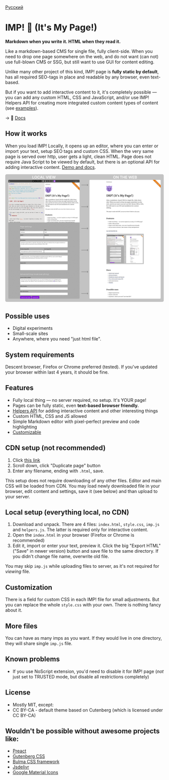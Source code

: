 [Русский](README.ru.md)

# IMP! :imp: (It's My Page!)

<strong>Markdown when you write it. HTML when they read it.</strong>

Like a markdown-based CMS for single file, fully client-side. When you need to drop one page somewhere on the web, and do not want (can not) use full-blown CMS or SSG, but still want to use GUI for content editing.

Unlike many other project of this kind, IMP! page is **fully static by default**, 
has all required SEO-tags in place and readable by any browser, even text-based.  

But if you want to add interactive content to it, it's completely possible —
you can add any custom HTML, CSS and JavaScript, and/or use IMP! Helpers API for
creating more integrated custom content types of content (see [examples](https://girobusan.github.io/imp-helpers/)).

→ :book: [Docs](https://girobusan.github.io/imp/)

## How it works

When you load IMP! Locally, it opens up an editor, where you can enter or import your text, setup SEO tags and custom CSS. When the very same page is served over http, user gets a light, clean HTML. Page does not require Java Script to be viewed by default, but there is an optional API for adding interactive content.  [Demo and docs](https://girobusan.github.io/imp/). 

![](docs/imp_screen.png)

## Possible uses

- Digital experiments 
- Small-scale sites
- Anywhere, where you need "just html file". 

## System requirements

Descent browser, Firefox or Chrome preferred (tested). If you've updated your browser within last 4 years, it should be fine.

## Features

- Fully local thing &mdash; no server required, no setup. It's YOUR page!
- Pages can be fully static, even **text-based browser friendly.**
- [Helpers API](https://girobusan.github.io/imp/helpers.html) for adding interactive content and other interesting things
- Custom HTML, CSS and JS allowed 
- Simple Markdown editor with pixel-perfect preview and code highlighting
- [Customizable](https://girobusan.github.io/imp/themes/)

## CDN setup (not recommended)

1. Click [ this link ]( https://girobusan.github.io/imp/impcdn.html?mode=edit )
2. Scroll down, click "Duplicate page" button
3. Enter any filename, ending with `.html`, save.

This setup does not require downloading of any other files. Editor and main CSS will be loaded from CDN. You may load newly downloaded file in your browser, edit content and settings, save it (see below) and than upload to your server. 


## Local setup (everything local, no CDN)

1. Download and unpack. There are 4 files: `index.html`, `style.css`, `imp.js` and `helpers.js`. The latter is required only for interactive content.
2. Open the `index.html` in your browser (Firefox or Chrome is recommended)
3. Edit it, import or enter your text, preview it. Click the big "Export HTML" ("Save" in newer version) button and save file to the same directory. If you didn't change file name, overwrite old file.

You may skip `imp.js` while uploading files to server, as it's not required for *viewing* file.


## Customization

There is a field for custom CSS in each IMP! file for small adjustments. But you can replace the whole `style.css` with your own. There is nothing fancy about it.

## More files

You can have as many imps as you want. If they would live in one directory, they will share single `imp.js` file. 

## Known problems

- If you use NoScript extension, you'd need to disable it for IMP! page (*not* just set to TRUSTED mode, but disable all restrictions completely)

## License

- Mostly MIT, except:
- CC BY-CA - default theme based on Cutenberg  (which is licensed under CC BY-CA)


## Wouldn't be possible without awesome projects like:

- [Preact](https://preactjs.com/)
- [Gutenberg CSS](https://matejlatin.github.io/Gutenberg)
- [Bulma CSS framework](https://bulma.io/)
- [Jsdelivr](https://www.jsdelivr.com/)
- [Google Material Icons](https://fonts.google.com/icons)
